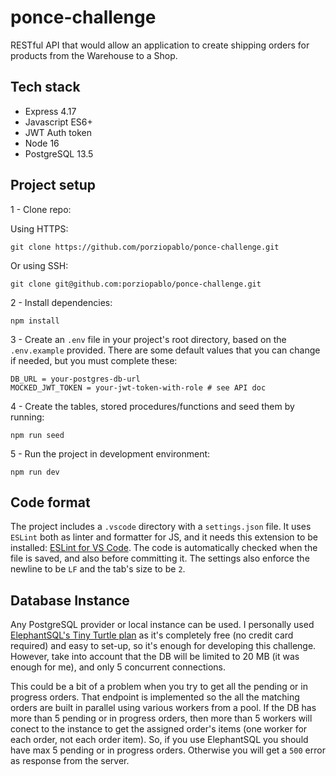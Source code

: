 # ponce-challenge
RESTful API that would allow an application to create shipping orders for products from the Warehouse to a Shop.

## Tech stack
 - Express 4.17
 - Javascript ES6+
 - JWT Auth token
 - Node 16
 - PostgreSQL 13.5

## Project setup
1 - Clone repo:

Using HTTPS:
```
git clone https://github.com/porziopablo/ponce-challenge.git
```
Or using SSH:
```
git clone git@github.com:porziopablo/ponce-challenge.git
```
2 - Install dependencies:
```
npm install
```
3 - Create an `.env` file in your project's root directory, based on the `.env.example` provided. There are some default values that you can change if needed, but you must complete these:
```
DB_URL = your-postgres-db-url
MOCKED_JWT_TOKEN = your-jwt-token-with-role # see API doc
```
4 - Create the tables, stored procedures/functions and seed them by running:
```
npm run seed
```
5 - Run the project in development environment:
```
npm run dev
```
## Code format
The project includes a `.vscode` directory with a `settings.json` file. It uses `ESLint` both as linter and formatter for JS, and it needs this extension to be installed: [ESLint for VS Code](https://marketplace.visualstudio.com/items?itemName=dbaeumer.vscode-eslint). The code is automatically checked when the file is saved, and also before committing it. The settings also enforce the newline to be `LF` and the tab's size to be `2`.

## Database Instance
Any PostgreSQL provider or local instance can be used. I personally used [ElephantSQL's Tiny Turtle plan](https://www.elephantsql.com/plans.html) as it's completely free (no credit card required) and easy to set-up, so it's enough for developing this challenge. However, take into account that the DB will be limited to 20 MB (it was enough for me), and only 5 concurrent connections. 

This could be a bit of a problem when you try to get all the pending or in progress orders. That endpoint is implemented so the all the matching orders are built in parallel using various workers from a pool. If the DB has more than 5 pending or in progress orders, then more than 5 workers will conect to the instance to get the assigned order's items (one worker for each order, not each order item). So, if you use ElephantSQL you should have max 5 pending or in progress orders. Otherwise you will get a `500` error as response from the server. 
